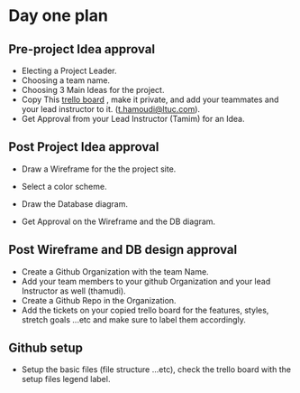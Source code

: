 # Day one plan

## Pre-project Idea approval

- Electing a Project Leader.
- Choosing a team name.
- Choosing 3 Main Ideas for the project.
- Copy This [trello board](https://trello.com/b/fdF3k5Dr/301-project-week-trello-board) , make it private, and add your teammates and  your lead instructor to it. (t.hamoudi@ltuc.com).
- Get Approval from your Lead Instructor (Tamim) for an Idea.

## Post Project Idea approval

- Draw a Wireframe for the the project site.

- Select a color scheme.

- Draw the Database diagram.

- Get Approval on the Wireframe and the DB diagram.

## Post Wireframe and DB design approval

- Create a Github Organization with the team Name.
- Add your team members to your github Organization and your lead Instructor as well (thamudi).
- Create a Github Repo in the Organization.
- Add the tickets on your copied trello board for the features, styles, stretch goals ...etc and make sure to label them accordingly.

## Github setup

- Setup the basic files (file structure ...etc), check the trello board with the setup files legend label.
